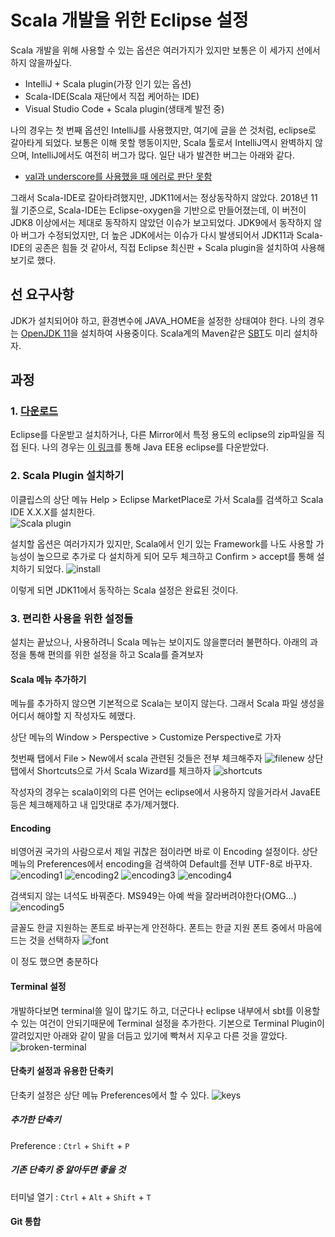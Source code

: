 # Scala 개발을 위한 Eclipse 설정  
Scala 개발을 위해 사용할 수 있는 옵션은 여러가지가 있지만 보통은 이 세가지 선에서 하지 않을까싶다.  
- IntelliJ + Scala plugin(가장 인기 있는 옵션)
- Scala-IDE(Scala 재단에서 직접 케어하는 IDE)
- Visual Studio Code + Scala plugin(생태계 발전 중)

나의 경우는 첫 번째 옵션인 IntelliJ를 사용했지만, 여기에 글을 쓴 것처럼, eclipse로 갈아타게 되었다. 보통은 이해 못할 행동이지만, Scala 툴로서 IntelliJ역시 완벽하지 않으며, IntelliJ에서도 여전히 버그가 많다. 일단 내가 발견한 버그는 아래와 같다.  
- [val과 underscore를 사용했을 때 에러로 판단 못함](https://stackoverflow.com/questions/53458586/scala-error-code-is-not-judged-as-a-error-code-in-intellij-is-it-intellij-bug)

그래서 Scala-IDE로 갈아타려했지만, JDK11에서는 정상동작하지 않았다. 2018년 11월 기준으로, Scala-IDE는 Eclipse-oxygen을 기반으로 만들어졌는데, 이 버전이 JDK8 이상에서는 제대로 동작하지 않았던 이슈가 보고되었다. JDK9에서 동작하지 않아 버그가 수정되었지만, 더 높은 JDK에서는 이슈가 다시 발생되어서 JDK11과 Scala-IDE의 공존은 힘들 것 같아서, 직접 Eclipse 최신판 + Scala plugin을 설치하여 사용해보기로 했다.

## 선 요구사항
JDK가 설치되어야 하고, 환경변수에 JAVA_HOME을 설정한 상태여야 한다. 나의 경우는 [OpenJDK 11](https://jdk.java.net/11/)을 설치하여 사용중이다. Scala계의 Maven같은 [SBT](https://www.scala-sbt.org/)도 미리 설치하자.

## 과정
### 1. [다운로드](https://www.eclipse.org/downloads/)
Eclipse를 다운받고 설치하거나, 다른 Mirror에서 특정 용도의 eclipse의 zip파일을 직접 된다. 나의 경우는 [이 링크](https://www.eclipse.org/downloads/packages/)를 통해 Java EE용 eclipse를 다운받았다.

### 2. Scala Plugin 설치하기
이클립스의 상단 메뉴 Help > Eclipse MarketPlace로 가서 Scala를 검색하고 Scala IDE X.X.X를 설치한다.  
![Scala plugin](../assets/images/ide.png)

설치할 옵션은 여러가지가 있지만, Scala에서 인기 있는 Framework를 나도 사용할 가능성이 높으므로 추가로 다 설치하게 되어 모두 체크하고 Confirm > accept를 통해 설치하기 되었다.
![install](../assets/images/install.png)

이렇게 되면 JDK11에서 동작하는 Scala 설정은 완료된 것이다.  

### 3. 편리한 사용을 위한 설정들
설치는 끝났으나, 사용하려니 Scala 메뉴는 보이지도 않을뿐더러 불편하다. 아래의 과정을 통해 편의를 위한 설정을 하고 Scala를 즐겨보자

#### Scala 메뉴 추가하기
메뉴를 추가하지 않으면 기본적으로 Scala는 보이지 않는다. 그래서 Scala 파일 생성을 어디서 해야할 지 작성자도 헤맸다.

상단 메뉴의 Window > Perspective > Customize Perspective로 가자

첫번째 탭에서 File > New에서 scala 관련된 것들은 전부 체크해주자
![filenew](../assets/images/filenew.png)
상단탭에서 Shortcuts으로 가서 Scala Wizard를 체크하자
![shortcuts](../assets/images/shortcut.png)

작성자의 경우는 scala이외의 다른 언어는 eclipse에서 사용하지 않을거라서 JavaEE등은 체크해제하고 내 입맛대로 추가/제거했다.

#### Encoding
비영어권 국가의 사람으로서 제일 귀찮은 점이라면 바로 이 Encoding 설정이다.
상단메뉴의 Preferences에서 encoding을 검색하여 Default를 전부 UTF-8로 바꾸자.  
![encoding1](../assets/images/encoding1.png)
![encoding2](../assets/images/encoding2.png)
![encoding3](../assets/images/encoding3.png)
![encoding4](../assets/images/encoding4.png)

검색되지 않는 녀석도 바꿔준다. MS949는 아예 싹을 잘라버려야한다(OMG...)
![encoding5](../assets/images/encoding5.png)

글꼴도 한글 지원하는 폰트로 바꾸는게 안전하다. 폰트는 한글 지원 폰트 중에서 마음에 드는 것을 선택하자
![font](../assets/images/font.png)

이 정도 했으면 충분하다

#### Terminal 설정
개발하다보면 terminal쓸 일이 많기도 하고, 더군다나 eclipse 내부에서 sbt를 이용할 수 있는 여건이 안되기때문에 Terminal 설정을 추가한다. 기본으로 Terminal Plugin이 깔려있지만 아래와 같이 말을 더듬고 있기에 빡쳐서 지우고 다른 것을 깔았다.
![broken-terminal](../assets/images/terminal-break.png)


#### 단축키 설정과 유용한 단축키
단축키 설정은 상단 메뉴 Preferences에서 할 수 있다.
![keys](../assets/images/keys.png)

##### 추가한 단축키
Preference : `Ctrl` + `Shift` + `P`

##### 기존 단축키 중 알아두면 좋을 것

터미널 열기 : `Ctrl` + `Alt` + `Shift` + `T`

#### Git 통합


